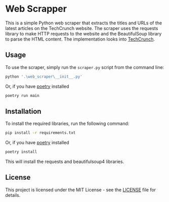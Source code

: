 # Web Scrapper

This is a simple Python web scraper that extracts the titles and URLs of the latest articles on the TechCrunch website. The scraper uses the requests library to make HTTP requests to the website and the BeautifulSoup library to parse the HTML content. The implementation looks into [TechCrunch](https://techcrunch.com).

## Usage

To use the scraper, simply run the `scraper.py` script from the command line:

```bash
python '.\web_scraper\__init__.py'
```

Or, if you have [poetry][poetry] installed

```bash
poetry run main
```

## Installation

To install the required libraries, run the following command:

```bash
pip install -r requirements.txt
```

Or, if you have [poetry][poetry] installed

```bash
poetry install
```

This will install the requests and beautifulsoup4 libraries.

## License

This project is licensed under the MIT License - see the [LICENSE](./LICENSE) file for details.

<!-- Link Definitions -->

[poetry]: https://python-poetry.org/
